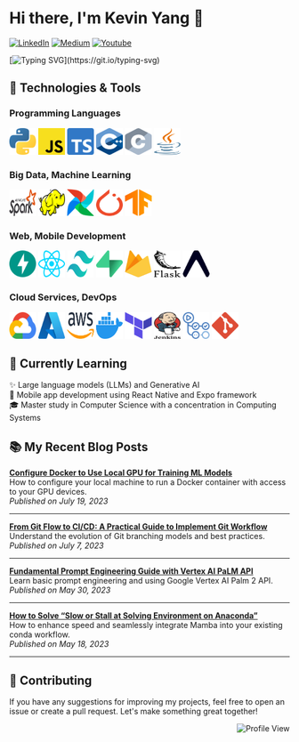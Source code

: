 # Hi there, I'm Kevin Yang 👋
<p>
  <a href="https://www.linkedin.com/in/kevinshijinyang/"><img src="https://img.shields.io/badge/LinkedIn-0077B5?style=for-the-badge&logo=linkedin&logoColor=white" alt="LinkedIn"/></a>
  <a href="https://medium.com/@kevinsjy997"><img src="https://img.shields.io/badge/Medium-2d2d2d?style=for-the-badge&logo=medium&logoColor=white" alt="Medium"/></a>
  <a href="https://www.youtube.com/@kevinkevinya"><img src="https://img.shields.io/badge/YouTube-red?style=for-the-badge&logo=youtube&logoColor=white" alt="Youtube"/></a>
</p>

[![Typing SVG](https://readme-typing-svg.demolab.com?font=Caveat&weight=600&size=36&duration=3600&pause=720&color=FF8800&background=FFFFFF00&multiline=true&random=false&width=435&lines=Welcome+to+my+GitHub+profile!)](https://git.io/typing-svg)

## 🔧 Technologies & Tools

### Programming Languages

<a href="https://www.python.org/"><img src="assets/icons/python.svg" alt="Python" height="48" width="48" /></a>
<a href="https://developer.mozilla.org/en-US/docs/Web/JavaScript"><img src="assets/icons/javascript.svg" alt="JavaScript" height="48" width="48" /></a>
<a href="https://www.typescriptlang.org/"><img src="assets/icons/typescript-icon.svg" alt="TypeScript" height="48" width="48" /></a>
<a href="https://en.wikipedia.org/wiki/C%2B%2B"><img src="assets/icons/c-plusplus.svg" alt="C++" height="48" width="48" /></a>
<a href="https://en.wikipedia.org/wiki/C_(programming_language)"><img src="assets/icons/c.svg" alt="C programming language" height="48" width="48" /></a>
<a href="https://dev.java/"><img src="assets/icons/java.svg" alt="Java" height="48" width="48" /></a>

### Big Data, Machine Learning

<a href="https://spark.apache.org/"><img src="assets/icons/apache-spark.svg" alt="Apache Spark" height="48" width="48" /></a>
<a href="https://hadoop.apache.org/"><img src="assets/icons/hadoop.svg" alt="Apache Hadoop" height="48" width="48" /></a>
<a href="https://airflow.apache.org/"><img src="assets/icons/airflow-icon.svg" alt="Apache Airflow" height="48" width="48" /></a>
<a href="https://pytorch.org/"><img src="assets/icons/pytorch-icon.svg" alt="PyTorch" height="48" width="48" /></a>
<a href="https://www.tensorflow.org/"><img src="assets/icons/tensorflow.svg" alt="TensorFlow" height="48" width="48" /></a>

### Web, Mobile Development

<a href="https://fastapi.tiangolo.com/"><img src="assets/icons/fastapi-icon.svg" alt="FastAPI" height="48" width="48" /></a>
<a href="https://react.dev/"><img src="assets/icons/react.svg" alt="React" height="48" width="48" /></a>
<a href="https://tailwindcss.com/"><img src="assets/icons/tailwindcss-icon.svg" alt="tailwindcss" height="48" width="48" /></a>
<a href="https://supabase.com/"><img src="assets/icons/supabase-icon.svg" alt="Supabase" height="48" width="48" /></a>
<a href="https://firebase.google.com/"><img src="assets/icons/firebase.svg" alt="Firebase" height="48" width="48" /></a>
<a href="https://flask.palletsprojects.com/en/3.0.x/"><img src="assets/icons/flask.svg" alt="Flask" height="48" width="48" /></a>
<a href="https://expo.dev/"><img src="assets/icons/expo-icon.svg" alt="Expo" height="48" width="48" /></a>

### Cloud Services, DevOps

<a href="https://cloud.google.com/"><img src="assets/icons/google-cloud.svg" alt="Google Cloud Platform" height="48" width="48" /></a>
<a href="https://azure.microsoft.com/"><img src="assets/icons/microsoft-azure.svg" alt="Azure" height="48" width="48" /></a>
<a href="https://aws.amazon.com/"><img src="assets/icons/aws.svg" alt="Amazon Web Services" height="48" width="48" /></a>
<a href="https://www.docker.com/"><img src="assets/icons/docker-icon.svg" alt="Docker" height="48" width="48" /></a>
<a href="https://www.terraform.io/"><img src="assets/icons/terraform-icon.svg" alt="Terraform" height="48" width="48" /></a>
<a href="https://www.jenkins.io/"><img src="assets/icons/jenkins.svg" alt="Jenkins" height="48" width="48" /></a>
<a href="https://github.com/features/actions"><img src="assets/icons/github-actions.svg" alt="GitHub Actions" height="48" width="48" /></a>
<a href="https://git-scm.com/"><img src="assets/icons/git-icon.svg" alt="Git" height="48" width="48" /></a>

## 🌱 Currently Learning

✨ Large language models (LLMs) and Generative AI  
📱 Mobile app development using React Native and Expo framework  
🎓 Master study in Computer Science with a concentration in Computing Systems  

## 📚 My Recent Blog Posts

**[Configure Docker to Use Local GPU for Training ML Models](https://medium.com/@kevinsjy997/configure-docker-to-use-local-gpu-for-training-ml-models-70980168ec9b)**  
How to configure your local machine to run a Docker container with access to your GPU devices.  
*Published on July 19, 2023*  

---

**[From Git Flow to CI/CD: A Practical Guide to Implement Git Workflow](https://medium.com/@kevinsjy997/from-git-flow-to-ci-cd-a-practical-guide-to-implement-git-workflow-d2c922f31fdc)**  
Understand the evolution of Git branching models and best practices.  
*Published on July 7, 2023*  

---

**[Fundamental Prompt Engineering Guide with Vertex AI PaLM API](https://medium.com/gopenai/fundamental-prompt-engineering-guide-with-vertex-ai-palm-api-c9f307413d85)**  
Learn basic prompt engineering and using Google Vertex AI Palm 2 API.  
*Published on May 30, 2023*  

---

**[How to Solve “Slow or Stall at Solving Environment on Anaconda”](https://medium.com/@kevinsjy997/how-to-solve-slow-or-stall-at-solving-environment-on-anaconda-6dd32a307a67)**  
How to enhance speed and seamlessly integrate Mamba into your existing conda workflow.  
*Published on May 18, 2023*  

---

## 🤝 Contributing

If you have any suggestions for improving my projects, feel free to open an issue or create a pull request. Let's make something great together!  

<div align="right">
  <img src="https://komarev.com/ghpvc/?username=sjyangkevin&style=plastic&color=brightgreen" alt="Profile View"/>
</div>
